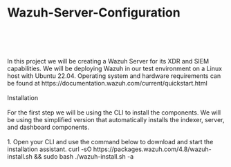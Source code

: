 <html>

<h1>Wazuh-Server-Configuration</h1>
<br />
<br />
<br />
<br />
In this project we will be creating a Wazuh Server for its XDR and SIEM capabilities. We will be deploying Wazuh in our test environment on a Linux host with Ubuntu 22.04. Operating system and hardware requirements can be found at https://documentation.wazuh.com/current/quickstart.html
<br />
<br />
Installation
<br />
<br />
For the first step we will be using the CLI to install the components. We will be using the simplified version that automatically installs the indexer, server, and dashboard components.
<br />
<br />
	1. Open your CLI and use the command below to download and start the installation assistant. 
curl -sO https://packages.wazuh.com/4.8/wazuh-install.sh && sudo bash ./wazuh-install.sh -a













<html/>
